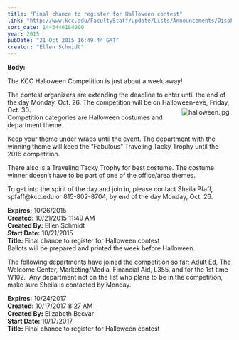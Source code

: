 ```yaml
---
title: "Final chance to register for Halloween contest"
link: "http://www.kcc.edu/FacultyStaff/update/Lists/Announcements/DispForm.aspx?ID=2056"
sort_date: 1445446184000
year: 2015
pubDate: "21 Oct 2015 16:49:44 GMT"
creator: "Ellen Schmidt"
---
```


<div><b>Body:</b> <div class="ExternalClass98D0DFF2CC284B32844946220B24B11D"><p>​The KCC Halloween Competition is just about a week away! </p>
<p>The contest organizers are extending the deadline to enter until the end of the day Monday, Oct. 26. The competition will be on Halloween-eve, Friday, Oct. 30. <img alt="halloween.jpg" src="/FacultyStaff/update/Documents/halloween.jpg" style="vertical-align:auto;float:right;margin:5px" /><br />Competition categories are Halloween costumes and department theme.</p>
<p>Keep your theme under wraps until the event. The department with the winning theme will keep the “Fabulous” Traveling Tacky Trophy until the 2016 competition. </p>
<p>There also is a Traveling Tacky Trophy for best costume. The costume winner doesn’t have to be part of one of the office/area themes.</p>
<p>To get into the spirit of the day and join in, please contact Sheila Pfaff, spfaff@kcc.edu or 815-802-8704, by end of the day Monday, Oct. 26.<br /></p></div></div>
<div><b>Expires:</b> 10/26/2015</div>
<div><b>Created:</b> 10/21/2015 11:49 AM</div>
<div><b>Created By:</b> Ellen Schmidt</div>
<div><b>Start Date:</b> 10/21/2015</div>
<div><b>Title:</b> Final chance to register for Halloween contest</div>
 Ballots will be prepared and printed the week before Halloween.</p>
<p>The following departments have joined the competition so far: Adult Ed, The Welcome Center, Marketing/Media, Financial Aid, L355, and for the 1st time W102.  Any department not on the list who plans to be in the competition, make sure Sheila is contacted by Monday.<br /></p></div></div>
<div><b>Expires:</b> 10/24/2017</div>
<div><b>Created:</b> 10/17/2017 8:27 AM</div>
<div><b>Created By:</b> Elizabeth Becvar</div>
<div><b>Start Date:</b> 10/17/2017</div>
<div><b>Title:</b> Final chance to register for Halloween contest</div>
